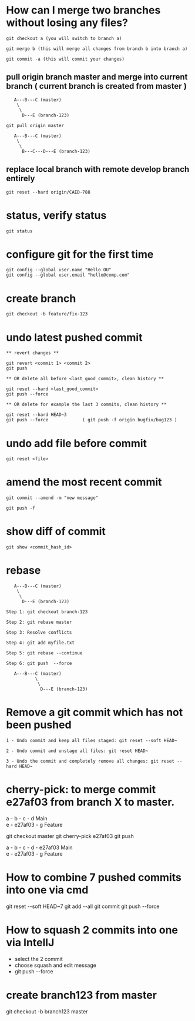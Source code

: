 

# How can I merge two branches without losing any files?

	git checkout a (you will switch to branch a)
	
	git merge b (this will merge all changes from branch b into branch a)
	
	git commit -a (this will commit your changes)
	
	
## pull origin branch master and merge into current branch ( current branch is created from master )
```
   A---B---C (master)
    \
     \
      D---E (branch-123)
```	
	git pull origin master

```
   A---B---C (master)
    \
     \
      B---C---D---E (branch-123)
```	
	
	
## replace local branch with remote develop branch entirely  
	
	git reset --hard origin/CAED-788
	
# status, verify status

	git status
	
# configure git for the first time

	git config --global user.name "Hello OU"
	git config --global user.email "hello@comp.com"
	
	
# create branch

	git checkout -b feature/fix-123
	
# undo latest pushed commit 

	** revert changes **
	
	git revert <commit 1> <commit 2>
	git push
	
	** OR delete all before <last_good_commit>, clean history **
	
	git reset --hard <last_good_commit>
	git push --force 
	
	** OR delete for example the last 3 commits, clean history **
	
	git reset --hard HEAD~3
	git push --force             ( git push -f origin bugfix/bug123 )
	
# undo add file before commit

	git reset <file>
	
# amend the most recent commit

	git commit --amend -m "new message"
	
	git push -f
	
# show diff of commit

	git show <commit_hash_id>
	
	
# rebase

```
   A---B---C (master)
    \
     \
      D---E (branch-123)
```	

	Step 1: git checkout branch-123
	
	Step 2: git rebase master
	
	Step 3: Resolve conflicts
	
	Step 4: git add myfile.txt
	
	Step 5: git rebase --continue

	Step 6: git push  --force 
	
```
   A---B---C (master)
           \
            \
             D---E (branch-123)
```	



# Remove a git commit which has not been pushed

    1 - Undo commit and keep all files staged: git reset --soft HEAD~

    2 - Undo commit and unstage all files: git reset HEAD~

    3 - Undo the commit and completely remove all changes: git reset --hard HEAD~


# cherry-pick:  to merge commit e27af03 from branch X to master.

a - b - c - d    Main
         \
           e - e27af03 - g Feature
		   
git checkout master
git cherry-pick e27af03
git push

a - b - c - d - e27af03   Main
         \
           e - e27af03 - g Feature
    
     

# How to combine 7 pushed commits into one via cmd

git reset --soft HEAD~7
git add --all
git commit
git push --force

# How to squash 2 commits into one via IntellJ
 
* select the 2 commit	 
* choose squash and edit message 
* git push --force


# create branch123 from master

git checkout -b branch123 master


